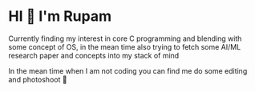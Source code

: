 # HI 👋 I'm Rupam
Currently finding my interest in core C programming and blending with some concept of OS, in the mean time also trying to fetch some AI/ML research paper and concepts into my stack of mind

In the mean time when I am not coding you can find me do some editing and photoshoot 🙂
